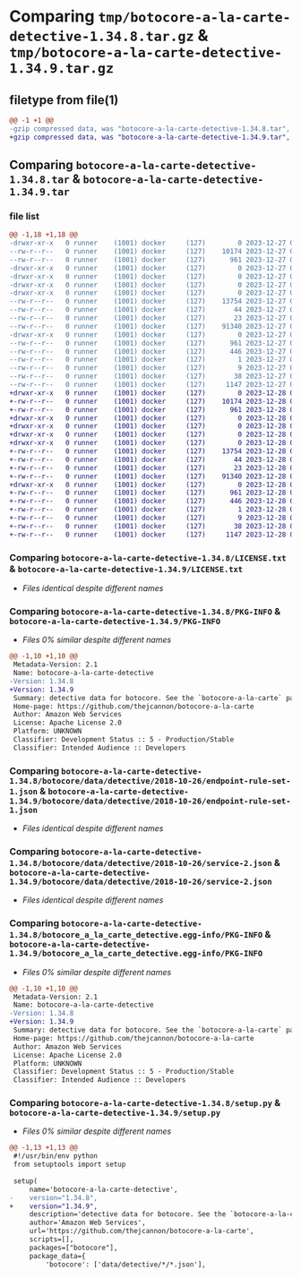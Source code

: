 # Comparing `tmp/botocore-a-la-carte-detective-1.34.8.tar.gz` & `tmp/botocore-a-la-carte-detective-1.34.9.tar.gz`

## filetype from file(1)

```diff
@@ -1 +1 @@
-gzip compressed data, was "botocore-a-la-carte-detective-1.34.8.tar", last modified: Wed Dec 27 01:06:40 2023, max compression
+gzip compressed data, was "botocore-a-la-carte-detective-1.34.9.tar", last modified: Thu Dec 28 01:06:42 2023, max compression
```

## Comparing `botocore-a-la-carte-detective-1.34.8.tar` & `botocore-a-la-carte-detective-1.34.9.tar`

### file list

```diff
@@ -1,18 +1,18 @@
-drwxr-xr-x   0 runner    (1001) docker     (127)        0 2023-12-27 01:06:40.947310 botocore-a-la-carte-detective-1.34.8/
--rw-r--r--   0 runner    (1001) docker     (127)    10174 2023-12-27 01:06:40.000000 botocore-a-la-carte-detective-1.34.8/LICENSE.txt
--rw-r--r--   0 runner    (1001) docker     (127)      961 2023-12-27 01:06:40.947310 botocore-a-la-carte-detective-1.34.8/PKG-INFO
-drwxr-xr-x   0 runner    (1001) docker     (127)        0 2023-12-27 01:06:40.943310 botocore-a-la-carte-detective-1.34.8/botocore/
-drwxr-xr-x   0 runner    (1001) docker     (127)        0 2023-12-27 01:06:40.943310 botocore-a-la-carte-detective-1.34.8/botocore/data/
-drwxr-xr-x   0 runner    (1001) docker     (127)        0 2023-12-27 01:06:40.943310 botocore-a-la-carte-detective-1.34.8/botocore/data/detective/
-drwxr-xr-x   0 runner    (1001) docker     (127)        0 2023-12-27 01:06:40.943310 botocore-a-la-carte-detective-1.34.8/botocore/data/detective/2018-10-26/
--rw-r--r--   0 runner    (1001) docker     (127)    13754 2023-12-27 01:06:28.000000 botocore-a-la-carte-detective-1.34.8/botocore/data/detective/2018-10-26/endpoint-rule-set-1.json
--rw-r--r--   0 runner    (1001) docker     (127)       44 2023-12-27 01:06:28.000000 botocore-a-la-carte-detective-1.34.8/botocore/data/detective/2018-10-26/examples-1.json
--rw-r--r--   0 runner    (1001) docker     (127)       23 2023-12-27 01:06:28.000000 botocore-a-la-carte-detective-1.34.8/botocore/data/detective/2018-10-26/paginators-1.json
--rw-r--r--   0 runner    (1001) docker     (127)    91340 2023-12-27 01:06:28.000000 botocore-a-la-carte-detective-1.34.8/botocore/data/detective/2018-10-26/service-2.json
-drwxr-xr-x   0 runner    (1001) docker     (127)        0 2023-12-27 01:06:40.947310 botocore-a-la-carte-detective-1.34.8/botocore_a_la_carte_detective.egg-info/
--rw-r--r--   0 runner    (1001) docker     (127)      961 2023-12-27 01:06:40.000000 botocore-a-la-carte-detective-1.34.8/botocore_a_la_carte_detective.egg-info/PKG-INFO
--rw-r--r--   0 runner    (1001) docker     (127)      446 2023-12-27 01:06:40.000000 botocore-a-la-carte-detective-1.34.8/botocore_a_la_carte_detective.egg-info/SOURCES.txt
--rw-r--r--   0 runner    (1001) docker     (127)        1 2023-12-27 01:06:40.000000 botocore-a-la-carte-detective-1.34.8/botocore_a_la_carte_detective.egg-info/dependency_links.txt
--rw-r--r--   0 runner    (1001) docker     (127)        9 2023-12-27 01:06:40.000000 botocore-a-la-carte-detective-1.34.8/botocore_a_la_carte_detective.egg-info/top_level.txt
--rw-r--r--   0 runner    (1001) docker     (127)       38 2023-12-27 01:06:40.947310 botocore-a-la-carte-detective-1.34.8/setup.cfg
--rw-r--r--   0 runner    (1001) docker     (127)     1147 2023-12-27 01:06:40.000000 botocore-a-la-carte-detective-1.34.8/setup.py
+drwxr-xr-x   0 runner    (1001) docker     (127)        0 2023-12-28 01:06:42.470285 botocore-a-la-carte-detective-1.34.9/
+-rw-r--r--   0 runner    (1001) docker     (127)    10174 2023-12-28 01:06:42.000000 botocore-a-la-carte-detective-1.34.9/LICENSE.txt
+-rw-r--r--   0 runner    (1001) docker     (127)      961 2023-12-28 01:06:42.466284 botocore-a-la-carte-detective-1.34.9/PKG-INFO
+drwxr-xr-x   0 runner    (1001) docker     (127)        0 2023-12-28 01:06:42.466284 botocore-a-la-carte-detective-1.34.9/botocore/
+drwxr-xr-x   0 runner    (1001) docker     (127)        0 2023-12-28 01:06:42.466284 botocore-a-la-carte-detective-1.34.9/botocore/data/
+drwxr-xr-x   0 runner    (1001) docker     (127)        0 2023-12-28 01:06:42.466284 botocore-a-la-carte-detective-1.34.9/botocore/data/detective/
+drwxr-xr-x   0 runner    (1001) docker     (127)        0 2023-12-28 01:06:42.466284 botocore-a-la-carte-detective-1.34.9/botocore/data/detective/2018-10-26/
+-rw-r--r--   0 runner    (1001) docker     (127)    13754 2023-12-28 01:06:26.000000 botocore-a-la-carte-detective-1.34.9/botocore/data/detective/2018-10-26/endpoint-rule-set-1.json
+-rw-r--r--   0 runner    (1001) docker     (127)       44 2023-12-28 01:06:26.000000 botocore-a-la-carte-detective-1.34.9/botocore/data/detective/2018-10-26/examples-1.json
+-rw-r--r--   0 runner    (1001) docker     (127)       23 2023-12-28 01:06:26.000000 botocore-a-la-carte-detective-1.34.9/botocore/data/detective/2018-10-26/paginators-1.json
+-rw-r--r--   0 runner    (1001) docker     (127)    91340 2023-12-28 01:06:26.000000 botocore-a-la-carte-detective-1.34.9/botocore/data/detective/2018-10-26/service-2.json
+drwxr-xr-x   0 runner    (1001) docker     (127)        0 2023-12-28 01:06:42.466284 botocore-a-la-carte-detective-1.34.9/botocore_a_la_carte_detective.egg-info/
+-rw-r--r--   0 runner    (1001) docker     (127)      961 2023-12-28 01:06:42.000000 botocore-a-la-carte-detective-1.34.9/botocore_a_la_carte_detective.egg-info/PKG-INFO
+-rw-r--r--   0 runner    (1001) docker     (127)      446 2023-12-28 01:06:42.000000 botocore-a-la-carte-detective-1.34.9/botocore_a_la_carte_detective.egg-info/SOURCES.txt
+-rw-r--r--   0 runner    (1001) docker     (127)        1 2023-12-28 01:06:42.000000 botocore-a-la-carte-detective-1.34.9/botocore_a_la_carte_detective.egg-info/dependency_links.txt
+-rw-r--r--   0 runner    (1001) docker     (127)        9 2023-12-28 01:06:42.000000 botocore-a-la-carte-detective-1.34.9/botocore_a_la_carte_detective.egg-info/top_level.txt
+-rw-r--r--   0 runner    (1001) docker     (127)       38 2023-12-28 01:06:42.470285 botocore-a-la-carte-detective-1.34.9/setup.cfg
+-rw-r--r--   0 runner    (1001) docker     (127)     1147 2023-12-28 01:06:42.000000 botocore-a-la-carte-detective-1.34.9/setup.py
```

### Comparing `botocore-a-la-carte-detective-1.34.8/LICENSE.txt` & `botocore-a-la-carte-detective-1.34.9/LICENSE.txt`

 * *Files identical despite different names*

### Comparing `botocore-a-la-carte-detective-1.34.8/PKG-INFO` & `botocore-a-la-carte-detective-1.34.9/PKG-INFO`

 * *Files 0% similar despite different names*

```diff
@@ -1,10 +1,10 @@
 Metadata-Version: 2.1
 Name: botocore-a-la-carte-detective
-Version: 1.34.8
+Version: 1.34.9
 Summary: detective data for botocore. See the `botocore-a-la-carte` package for more info.
 Home-page: https://github.com/thejcannon/botocore-a-la-carte
 Author: Amazon Web Services
 License: Apache License 2.0
 Platform: UNKNOWN
 Classifier: Development Status :: 5 - Production/Stable
 Classifier: Intended Audience :: Developers
```

### Comparing `botocore-a-la-carte-detective-1.34.8/botocore/data/detective/2018-10-26/endpoint-rule-set-1.json` & `botocore-a-la-carte-detective-1.34.9/botocore/data/detective/2018-10-26/endpoint-rule-set-1.json`

 * *Files identical despite different names*

### Comparing `botocore-a-la-carte-detective-1.34.8/botocore/data/detective/2018-10-26/service-2.json` & `botocore-a-la-carte-detective-1.34.9/botocore/data/detective/2018-10-26/service-2.json`

 * *Files identical despite different names*

### Comparing `botocore-a-la-carte-detective-1.34.8/botocore_a_la_carte_detective.egg-info/PKG-INFO` & `botocore-a-la-carte-detective-1.34.9/botocore_a_la_carte_detective.egg-info/PKG-INFO`

 * *Files 0% similar despite different names*

```diff
@@ -1,10 +1,10 @@
 Metadata-Version: 2.1
 Name: botocore-a-la-carte-detective
-Version: 1.34.8
+Version: 1.34.9
 Summary: detective data for botocore. See the `botocore-a-la-carte` package for more info.
 Home-page: https://github.com/thejcannon/botocore-a-la-carte
 Author: Amazon Web Services
 License: Apache License 2.0
 Platform: UNKNOWN
 Classifier: Development Status :: 5 - Production/Stable
 Classifier: Intended Audience :: Developers
```

### Comparing `botocore-a-la-carte-detective-1.34.8/setup.py` & `botocore-a-la-carte-detective-1.34.9/setup.py`

 * *Files 0% similar despite different names*

```diff
@@ -1,13 +1,13 @@
 #!/usr/bin/env python
 from setuptools import setup
 
 setup(
     name='botocore-a-la-carte-detective',
-    version="1.34.8",
+    version="1.34.9",
     description='detective data for botocore. See the `botocore-a-la-carte` package for more info.',
     author='Amazon Web Services',
     url='https://github.com/thejcannon/botocore-a-la-carte',
     scripts=[],
     packages=["botocore"],
     package_data={
         'botocore': ['data/detective/*/*.json'],
```

